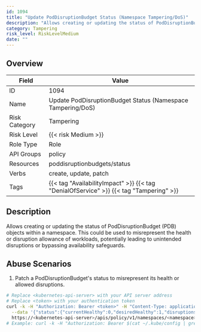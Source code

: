 ```yaml
---
id: 1094
title: "Update PodDisruptionBudget Status (Namespace Tampering/DoS)"
description: "Allows creating or updating the status of PodDisruptionBudget (PDB) objects within a namespace. This could be used to misrepresent the health or disruption allowance of workloads, potentially leading to unintended disruptions or bypassing availability safeguards."
category: Tampering
risk_level: RiskLevelMedium
date: ""
---
```


## Overview

| Field         | Value                                                                                  |
| ------------- | -------------------------------------------------------------------------------------- |
| ID            | 1094                                                                                   |
| Name          | Update PodDisruptionBudget Status (Namespace Tampering/DoS)                            |
| Risk Category | Tampering                                                                              |
| Risk Level    | {{< risk Medium >}}                                                                    |
| Role Type     | Role                                                                                   |
| API Groups    | policy                                                                                 |
| Resources     | poddisruptionbudgets/status                                                            |
| Verbs         | create, update, patch                                                                  |
| Tags          | {{< tag "AvailabilityImpact" >}} {{< tag "DenialOfService" >}} {{< tag "Tampering" >}} |

## Description

Allows creating or updating the status of PodDisruptionBudget (PDB) objects within a namespace. This could be used to misrepresent the health or disruption allowance of workloads, potentially leading to unintended disruptions or bypassing availability safeguards.

## Abuse Scenarios

1. Patch a PodDisruptionBudget's status to misrepresent its health or allowed disruptions.

```bash
# Replace <kubernetes-api-server> with your API server address
# Replace <token> with your authentication token
curl -k -H "Authorization: Bearer <token>" -H "Content-Type: application/json" -X PATCH \
  --data '{"status":{"currentHealthy":0,"desiredHealthy":1,"disruptionsAllowed":0,"expectedPods":1}}' \
  https://<kubernetes-api-server>/apis/policy/v1/namespaces/<namespace>/poddisruptionbudgets/<pdb-name>/status
# Example: curl -k -H "Authorization: Bearer $(cat ~/.kube/config | grep token: | awk '{print $2}')" -H "Content-Type: application/json" -X PATCH --data '{"status":{"currentHealthy":0,"desiredHealthy":1,"disruptionsAllowed":0,"expectedPods":1}}' https://127.0.0.1:6443/apis/policy/v1/namespaces/default/poddisruptionbudgets/my-pdb/status

```
